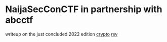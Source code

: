 # NaijaSecConCTF in partnership with abcctf
writeup on the just concluded 2022 edition
[crypto](https://github.com/hamza34-del/abcctf/tree/main/crypto) 
[rev]()
